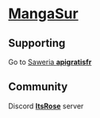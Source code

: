 # [MangaSur](https://mangausr.ovh)


## Supporting

Go to [Saweria **apigratisfr**](https://saweria.co/apigratisfr) 

## Community

Discord [**ItsRose**](https://discord.gg/Tu567gDxy6) server
